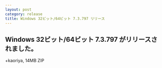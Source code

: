 ```yaml
---
layout: post
category: release
title: Windows 32ビット/64ビット 7.3.797 リリース
---
```


Windows 32ビット/64ビット 7.3.797 がリリースされました。
-------------------------------------------------------

+kaoriya, 14MB ZIP

